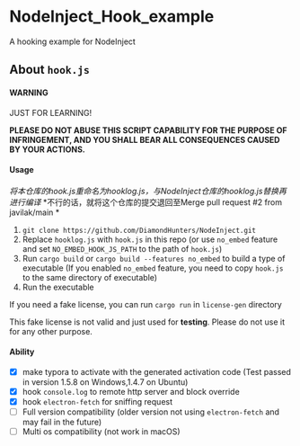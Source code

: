 # NodeInject_Hook_example
A hooking example for NodeInject

## About `hook.js`

#### WARNING

JUST FOR LEARNING! 

**PLEASE DO NOT ABUSE THIS SCRIPT CAPABILITY FOR THE PURPOSE OF INFRINGEMENT, AND YOU SHALL BEAR ALL CONSEQUENCES CAUSED BY YOUR ACTIONS.**


#### Usage
*将本仓库的hook.js重命名为hooklog.js，与NodeInject仓库的hooklog.js替换再进行编译*
*不行的话，就将这个仓库的提交退回至Merge pull request #2 from javilak/main *
1. `git clone https://github.com/DiamondHunters/NodeInject.git`
2. Replace `hooklog.js` with `hook.js` in this repo (or use `no_embed` feature and set `NO_EMBED_HOOK_JS_PATH` to the path of `hook.js`)
3. Run `cargo build` or `cargo build --features no_embed` to build a type of executable (If you enabled `no_embed` feature, you need to copy `hook.js` to the same directory of executable)
4. Run the executable

If you need a fake license, you can run `cargo run` in `license-gen` directory

This fake license is not valid and just used for **testing**. Please do not use it for any other purpose.

#### Ability

- [x] make typora to activate with the generated activation code (Test passed in version 1.5.8 on Windows,1.4.7 on Ubuntu)
- [x] hook `console.log` to remote http server and block override
- [x] hook `electron-fetch` for sniffing request
- [ ] Full version compatibility (older version not using `electron-fetch` and may fail in the future)
- [ ] Multi os compatibility (not work in macOS)
